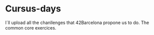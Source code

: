 # Cursus-days

I´ll upload all the chanllenges that 42Barcelona propone us to do. The common core exercices.
